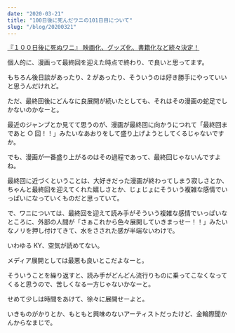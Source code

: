 ```yaml
---
date: "2020-03-21"
title: "100日後に死んだワニの101日目について"
slug: "/blog/20200321"
---
```


[『１００日後に死ぬワニ』 映画化、グッズ化、書籍化など続々決定！](http://blog.livedoor.jp/dqnplus/archives/1998910.html)

個人的に、漫画って最終回を迎えた時点で終わり、で良いと思ってます。

もちろん後日談があったり、2 があったり、そういうのは好き勝手にやっていいと思うんだけれど。

ただ、最終回後にどんなに良展開が続いたとしても、それはその漫画の蛇足でしかないのかなーと。

最近のジャンプとか見てて思うのが、漫画が最終回に向かうにつれて「最終回まであと ○ 回！！」みたいなあおりをして盛り上げようとしてくるじゃないですか。

でも、漫画が一番盛り上がるのはその過程であって、最終回じゃないんですよね。

最終回に近づくということは、大好きだった漫画が終わってしまう寂しさとか、ちゃんと最終回を迎えてくれた嬉しさとか、じょじょにそういう複雑な感情でいっぱいになっていくものだと思っていて。

で、ワニについては、最終回を迎えて読み手がそういう複雑な感情でいっぱいなところに、外部の人間が「さぁこれから色々展開していきまっせー！！」みたいなノリを押し付けてきて、水をさされた感が半端ないわけで。

いわゆる KY、空気が読めてない。

メディア展開としては最悪も良いとこだよなーと。

そういうことを繰り返すと、読み手がどんどん流行りものに乗ってこなくなってくると思うので、苦しくなる一方じゃないかなーと。

せめて少しは時間をあけて、徐々に展開せーよと。

いきものがかりとか、もともと興味のないアーティストだったけど、金輪際聞かんからなまじで。
